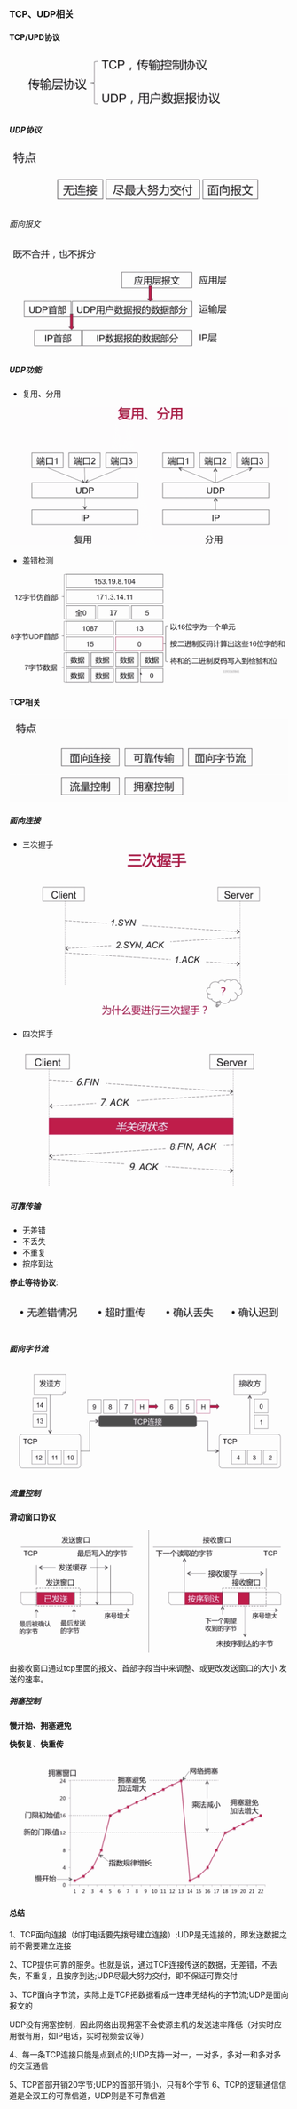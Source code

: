 ### TCP、UDP相关
#### TCP/UPD协议

![](./img/Snip20190310_73.png) 

##### UDP协议
![](./img/Snip20190310_74.png)

###### 面向报文

![](./img/Snip20190310_75.png)

##### UDP功能

* 复用、分用

![](./img/Snip20190310_76.png)

* 差错检测

![](./img/Snip20190310_77.png)

#### TCP相关

![](./img/Snip20190310_79.png)

##### 面向连接

* 三次握手
 ![](./img/Snip20190310_80.png)
 
 
*  四次挥手

![](./img/Snip20190310_81.png)
 
##### 可靠传输
* 无差错
* 不丢失
* 不重复
* 按序到达

**停止等待协议**:

![](./img/Snip20190310_82.png)

##### 面向字节流
 
![](./img/Snip20190310_83.png)

##### 流量控制
 **滑动窗口协议**
 
 ![](./img/Snip20190310_84.png)
 
 由接收窗口通过tcp里面的报文、首部字段当中来调整、或更改发送窗口的大小 发送的速率。
 
 
##### 拥塞控制

**慢开始、拥塞避免**


**快恢复、快重传**
 
 ![](./img/Snip20190310_85.png)
 
 
 
 
#### 总结
 
 1、TCP面向连接（如打电话要先拨号建立连接）;UDP是无连接的，即发送数据之前不需要建立连接

2、TCP提供可靠的服务。也就是说，通过TCP连接传送的数据，无差错，不丢失，不重复，且按序到达;UDP尽最大努力交付，即不保证可靠交付

3、TCP面向字节流，实际上是TCP把数据看成一连串无结构的字节流;UDP是面向报文的

UDP没有拥塞控制，因此网络出现拥塞不会使源主机的发送速率降低（对实时应用很有用，如IP电话，实时视频会议等）

4、每一条TCP连接只能是点到点的;UDP支持一对一，一对多，多对一和多对多的交互通信

5、TCP首部开销20字节;UDP的首部开销小，只有8个字节
6、TCP的逻辑通信信道是全双工的可靠信道，UDP则是不可靠信道